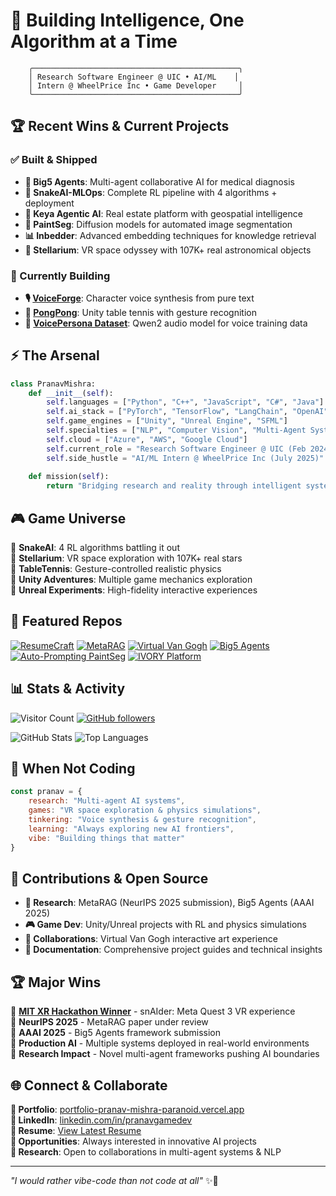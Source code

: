 # 🚀 Building Intelligence, One Algorithm at a Time

```ascii
    ╭──────────────────────────────────────────────╮
    │ Research Software Engineer @ UIC • AI/ML    │
    │ Intern @ WheelPrice Inc • Game Developer     │
    ╰──────────────────────────────────────────────╯
```

## 🏆 Recent Wins & Current Projects

### ✅ Built & Shipped
- **🤖 Big5 Agents**: Multi-agent collaborative AI for medical diagnosis
- **🐍 SnakeAI-MLOps**: Complete RL pipeline with 4 algorithms + deployment
- **🏡 Keya Agentic AI**: Real estate platform with geospatial intelligence  
- **🎨 PaintSeg**: Diffusion models for automated image segmentation
- **📊 Inbedder**: Advanced embedding techniques for knowledge retrieval
- **🌌 Stellarium**: VR space odyssey with 107K+ real astronomical objects

### 🚧 Currently Building
- **🎙️ [VoiceForge](https://github.com/PranavMishra17/VoiceForge--Forge-Character-Voices-from-Pure-Text)**: Character voice synthesis from pure text
- **🏓 [PongPong](https://github.com/PranavMishra17/PongPong)**: Unity table tennis with gesture recognition
- **🎯 [VoicePersona Dataset](https://github.com/PranavMishra17/globe2-qwen2-voice-describer)**: Qwen2 audio model for voice training data

## ⚡ The Arsenal
```python
class PranavMishra:
    def __init__(self):
        self.languages = ["Python", "C++", "JavaScript", "C#", "Java"]
        self.ai_stack = ["PyTorch", "TensorFlow", "LangChain", "OpenAI", "Hugging Face"]
        self.game_engines = ["Unity", "Unreal Engine", "SFML"]
        self.specialties = ["NLP", "Computer Vision", "Multi-Agent Systems", "RL"]
        self.cloud = ["Azure", "AWS", "Google Cloud"]
        self.current_role = "Research Software Engineer @ UIC (Feb 2024)"
        self.side_hustle = "AI/ML Intern @ WheelPrice Inc (July 2025)"
    
    def mission(self):
        return "Bridging research and reality through intelligent systems 🤖⚡"
```

## 🎮 Game Universe
🐍 **SnakeAI**: 4 RL algorithms battling it out  
🌌 **Stellarium**: VR space exploration with 107K+ real stars  
🏓 **TableTennis**: Gesture-controlled realistic physics  
🎯 **Unity Adventures**: Multiple game mechanics exploration  
🚀 **Unreal Experiments**: High-fidelity interactive experiences  

## 🌟 Featured Repos
[![ResumeCraft](https://github-readme-stats.vercel.app/api/pin/?username=PranavMishra17&repo=ResumeCraft-Latex-resume-optimizer&theme=dark)](https://github.com/PranavMishra17/ResumeCraft-Latex-resume-optimizer)
[![MetaRAG](https://github-readme-stats.vercel.app/api/pin/?username=PranavMishra17&repo=Metadata-Enrichment-with-LLMs-for-RAGs-Internal-Knowledge-Retrieval&theme=dark)](https://github.com/PranavMishra17/Metadata-Enrichment-with-LLMs-for-RAGs-Internal-Knowledge-Retrieval)
[![Virtual Van Gogh](https://github-readme-stats.vercel.app/api/pin/?username=TheGreatFellow&repo=virtual-van-gogh&theme=dark)](https://github.com/TheGreatFellow/virtual-van-gogh)
[![Big5 Agents](https://github-readme-stats.vercel.app/api/pin/?username=PranavMishra17&repo=Big5-Agents&theme=dark)](https://github.com/PranavMishra17/Big5-Agents)
[![Auto-Prompting PaintSeg](https://github-readme-stats.vercel.app/api/pin/?username=PranavMishra17&repo=Auto-Prompting-for-PaintSeg&theme=dark)](https://github.com/PranavMishra17/Auto-Prompting-for-PaintSeg)
[![IVORY Platform](https://github-readme-stats.vercel.app/api/pin/?username=PranavMishra17&repo=MedRAG-Avatar-Platform-IVORY&theme=dark)](https://github.com/PranavMishra17/MedRAG-Avatar-Platform-IVORY)

## 📊 Stats & Activity
![Visitor Count](https://visitor-badge.laobi.icu/badge?page_id=PranavMishra17.PranavMishra17&label=Unique%20Visitors&color=0ea5e9)
[![GitHub followers](https://img.shields.io/github/followers/PranavMishra17?style=social)](https://github.com/PranavMishra17)

![GitHub Stats](https://github-readme-stats.vercel.app/api?username=PranavMishra17&show_icons=true&theme=dark&hide_border=true)
![Top Languages](https://github-readme-stats.vercel.app/api/top-langs/?username=PranavMishra17&layout=compact&theme=dark&hide_border=true)

## 🎨 When Not Coding
```javascript
const pranav = {
    research: "Multi-agent AI systems",
    games: "VR space exploration & physics simulations", 
    tinkering: "Voice synthesis & gesture recognition",
    learning: "Always exploring new AI frontiers",
    vibe: "Building things that matter"
}
```

## 🎯 Contributions & Open Source
- **🔬 Research**: MetaRAG (NeurIPS 2025 submission), Big5 Agents (AAAI 2025)
- **🎮 Game Dev**: Unity/Unreal projects with RL and physics simulations  
- **🤝 Collaborations**: Virtual Van Gogh interactive art experience
- **📝 Documentation**: Comprehensive project guides and technical insights

## 🏆 Major Wins
🥇 **[MIT XR Hackathon Winner](https://codeberg.org/reality-hack-2024/snAIder)** - snAIder: Meta Quest 3 VR experience  
📝 **NeurIPS 2025** - MetaRAG paper under review  
📝 **AAAI 2025** - Big5 Agents framework submission  
🚀 **Production AI** - Multiple systems deployed in real-world environments  
🎯 **Research Impact** - Novel multi-agent frameworks pushing AI boundaries  

## 🌐 Connect & Collaborate
**🎯 Portfolio**: [portfolio-pranav-mishra-paranoid.vercel.app](https://portfolio-pranav-mishra-paranoid.vercel.app)  
**💼 LinkedIn**: [linkedin.com/in/pranavgamedev](https://www.linkedin.com/in/pranavgamedev/)  
**📄 Resume**: [View Latest Resume](https://portfolio-pranav-mishra-paranoid.vercel.app/resume)  
**📧 Opportunities**: Always interested in innovative AI projects  
**🔬 Research**: Open to collaborations in multi-agent systems & NLP  

---
*"I would rather vibe-code than not code at all"* ✨🚀